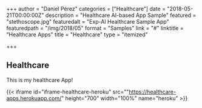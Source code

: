 +++
author = "Daniel Pérez"
categories = ["Healthcare"]
date = "2018-05-21T00:00:00Z"
description = "Healthcare AI-based App Sample"
featured = "stethoscope.jpg"
featuredalt = "Exp-AI Healthcare Sample App"
featuredpath = "/img/2018/05"
format = "Samples"
link = "#"
linktitle = "Healthcare Apps"
title = "Healthcare"
type = "itemized"

+++
## Healthcare

This is my healthcare App!

{{< iframe id="iframe-healthcare-heroku" src=""https://healthcare-apps.herokuapp.com/" height="700" width="100%" name="heroku" >}}
